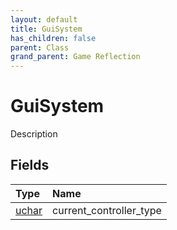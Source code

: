 ```yaml
---
layout: default
title: GuiSystem
has_children: false
parent: Class
grand_parent: Game Reflection
---
```

# GuiSystem
Description 

## Fields

| Type | Name |
|:----------|:--------------|
| [uchar](/riftbreaker-wiki/docs/game-reflection/enums/uchar/) | current_controller_type |

